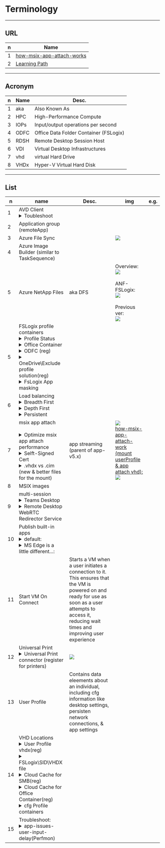 # Terminology

---

## URL
|n|Name|
|-|----|
|1|[how-msix-app-attach-works](https://learn.microsoft.com/en-us/training/modules/install-configure-apps-session-host/3-how-msix-app-attach-works)|
|2|[Learning Path](https://learn.microsoft.com/en-us/training/browse/?terms=az-140)

---

## Acronym
|n|Name|Desc.|
|-|----|-----|
|1|aka|Also Known As|
|2|HPC|High-Performance Compute|HPC infrastructure & apps|
|3|IOPs|Input/output operations per second|
|4|ODFC|Office Data Folder Container (FSLogix)|
|5|RDSH|Remote Desktop Session Host|
|6|VDI|Virtual Desktop Infrastructures|
|7|vhd|virtual Hard Drive|
|8|VHDx|Hyper-V Virtual Hard Disk|

---

## List
|n|name|Desc.|img|e.g.|
|-|----|-----|---|----|
|1|AVD Client<details><summary>Toubleshoot</summary>Reset the user data:<br/>`msrdcw.exe /reset [/f]`<br/><br/>Web client won't open<br/>checkUp DNS:<br/>`nslookup rdweb.wvd.microsoft.com`</details>|
|2|Application group (remoteApp)|
|3|Azure File Sync||<img src="https://i.imgur.com/kP8JKI1.png">|
|4|Azure Image Builder (similar to TaskSequence)||
|5|Azure NetApp Files|aka DFS|Overview:<br/><img src="https://i.imgur.com/KmQm0fU.png"><br/><br/>ANF-FSLogix:<br/><img src="https://i.imgur.com/Zs1NoT0.png"><br/><br/>Previous ver:<br/><img src="https://i.imgur.com/XN9Rh2Y.png">|
|5|FSLogix profile containers<details><summary>Profile Status<br/></summary><img src="https://i.imgur.com/rudk28D.png"></details><details><summary>Office Container</summary>a subset of Profile Container</details><details><summary>ODFC (reg)</summary><img src="https://i.imgur.com/GhVknw2.png"></details><details><summary>OneDrive\Exclude profile solution(reg)</summary>`HKLM\Software\FSLogix\Logging\LoggingEnabled = 2`<br/><img src="https://i.imgur.com/VPxuxI1.png"></details><details><summary>FsLogix App masking</summary>This allows you to install all of your apps into your image & then control what apps your individual users are allowed to see</details>||
|6|Load balancing<details><summary>Breadth First</summary>To evenly distribute new user sessions across the session hosts in a host pool</details><details><summary>Depth First</summary>Starting new user sessions on one session host until the maximum session limit is reached.Once the session limit is reached, any new user connections are directed to the next session host in the host pool until it reaches its session limit, and so on</details><details><summary>Persistent</summary>Configured to direct requests from the same client to the same desktop every time that client connects</details>|
|7|msix app attach<br/><br/><details><summary>Optimize msix app attach performance</summary>The storage solution you use for MSIX app attach should be in the same datacenter location as the session hosts<br/>To avoid performance bottlenecks, exclude the following VHD, VHDX, and CIM files from antivirus scans:<br/><br/>`<MSIXAppAttachFileShare\>\*.VHD`<br/>`<MSIXAppAttachFileShare\>\*.VHDX`<br/>`\\storageaccount.file.core.windows.net\share*.VHD`<br/>`\\storageaccount.file.core.windows.net\share*.VHDX`<br/>`<MSIXAppAttachFileShare>.CIM`<br/>`\\storageaccount.file.core.windows.net\share**.CIM`<br/><br/>All VM system accounts and user accounts must have read-only permissions to access the file share<br/>Any disaster recovery plans for Azure Virtual Desktop must include replicating the MSIX app attach file share in your secondary failover location</details><details><summary>Selft-Signed Cert</summary>Put the cert into Trusted Poeple:<br/><img src="https://i.imgur.com/6sz1qbD.png"></details><details><summary>.vhdx vs .cim (new & better files for the mount)</summary>vlc.vhdx<br/><br/><img src="https://i.imgur.com/m03SIFr.png"><br/><br/>vlc.cim:<br/><img src="https://i.imgur.com/fhWfCzV.png"></details>|app streaming (parent of app-v5.x)|<img src="https://i.imgur.com/TCmAj4T.png"><br/><ins>how-msix-app-attach-work (mount userProfile & app attach vhd):</ins><br/><img src="https://i.imgur.com/HFqZ0xT.png">||
|8|MSIX images|
|9|multi-session<br/><details><summary>Teams Desktop</summary>Install the app on your w10 multi-session<br/>`msiexec /i <path_to_msi> /l*v <install_logfile_name> ALLUSER=1 /noRestart /q`<br/><br/>`New-ItemProperty "HKLM:\SOFTWARE\Microsoft\Teams" -Name "IsAVDEnvironment" -PropertyType DWord -Value 1`</details><details><summary>Remote Desktop WebRTC Redirector Service</summary>[msi](https://learn.microsoft.com/en-us/training/modules/install-configure-apps-session-host/8-microsoft-teams-azure-virtual-desktop#:~:text=Remote%20Desktop%20WebRTC%20Redirector%20Service)<br/><img src="https://i.imgur.com/o3znvBk.png"><br/>checkUp if Teams for AVD is Optimized:<br/><img src="https://i.imgur.com/bNpsuIL.png"></details>||
|10|Publish built-in apps<br/><details><summary>default:</summary>`New-AzWvdApplication -Name <applicationname> -ResourceGroupName <resourcegroupname> -ApplicationGroupName <appgroupname> -FilePath "shell:appsFolder\<PackageFamilyName>!App" -CommandLineSetting <Allow\|Require\|DoNotAllow> -IconIndex 0 -IconPath <iconpath> -ShowInPortal:$true`</details><details><summary>MS Edge is a little different...:</summary>`New-AzWvdApplication -Name -ResourceGroupName -ApplicationGroupName -FilePath "shell:Appsfolder\Microsoft.MicrosoftEdge_8wekyb3d8bbwe!MicrosoftEdge" -CommandLineSetting <Allow\|Require\|DoNotAllow> -iconPath "C:\Windows\SystemApps\Microsoft.MicrosoftEdge_8wekyb3d8bbwe\microsoftedge.exe" -iconIndex 0 -ShowInPortal:$true`</details>|
|11|Start VM On Connect|Starts a VM when a user initiates a connection to it. This ensures that the VM is powered on and ready for use as soon as a user attempts to access it, reducing wait times and improving user experience|
|12|Universal Print<details><summary>Universal Print connector (register for printers)</summary><img src="https://i.imgur.com/REMwX01.png"><br/>Register a printer:<br/><img src="https://i.imgur.com/bTo7Qxq.png"></details>|<img src="https://i.imgur.com/dVU3z2h.png">|
|13|User Profile|Contains data eleements about an individual, including cfg information like desktop settings, persisten network connections, & app settings|
|14|VHD Locations<details><summary>User Profile vhdx(reg)</summary><img src="https://i.imgur.com/BhSeUA5.png"></details><details><summary>FSLogix\SID\VHDX file</summary><img src="https://i.imgur.com/LOkktcu.png"></details><details><summary>Cloud Cache for SMB(reg)</summary>`$registryPath = "HKLM:\SOFTWARE\FSLogix\Profiles"`<br/><br/>`$ccdLocationsValue = "type=smb,connectionString=<\Location1\Folder1>;type=smb,connectionString=<\Location2\folder2>"`<br/><br/>`$enabledValue = 1`<br/><br/>`if (!(Test-Path -Path "$registryPath\CCDLocations")) {New-ItemProperty -Path $registryPath -Name "CCDLocations" -Value $ccdLocationsValue -PropertyType MultiString}`<br/><br/>`if (!(Test-Path -Path "$registryPath\Enabled")) {New-ItemProperty -Path $registryPath -Name "Enabled" -Value $enabledValue -PropertyType DWORD}`<br/><br/>e.g.\Cloud Cache for SMB:<br/><img src="https://i.imgur.com/t0pmjM1.png"></details><details><summary>Cloud Cache for Office Container(reg)</summary>`HKLM\SOFTWARE\Policies\FSLogix\ODFC` & same thing logic registries that the cloud cache for SMB</details><details><summary>cfg Profile containers</summary>`# 0: no deletion`<br/>`1: delete local profile if exists and matches the profile being loaded from VHD`<br/><br/>`new-itemProperty "hklm:\software\fsLogix\profiles" -name DeleteLocalProfileWhenVHDShouldApply -value 1 -propertyType dword`<br/><br/>`# 1: the SID folder is created as "%username%%sid%" instead of the default "%sid%%username%"`<br/><br/>`New-ItemProperty  "HKLM:\SOFTWARE\FSLogix\Profiles" -Name "FlipFlopProfileDirectoryName" -Value 1 -PropertyType DWord`<br/><br/>`# 1:  Profile Container loads FRXShell if there's a failure attaching to, or using an existing profile VHD(X)`<br/>`# The user receives the FRXShell prompt - default prompt to call support, and the users only option will be to sign out`<br/><br/>`New-ItemProperty  "HKLM:\SOFTWARE\FSLogix\Profiles" -Name "PreventLoginWithFailure" -Value 1 -PropertyType DWord`<br/><br/>`# 1: Profile Container loads FRXShell if it's determined a temp profile has been created. The user receives the FRXShell prompt - default prompt to call support, and the users only option will be to sign out`<br/><br/>`New-ItemProperty  "HKLM:\SOFTWARE\FSLogix\Profiles" -Name "PreventLoginWithTempProfile" -Value 1 -PropertyType DWord`</details>|
|15|Troubleshoot:<details><summary>app-issues-user-input-delay(Perfmon)</summary>`reg add "HKLM\System\CurrentControlSet\Control\Terminal Server" /v "EnableLagCounter" /t REG_DWORD /d 0x1 /f`<br/><br/>performanceMonitor_addCounters:<br/><img src="https://i.imgur.com/V7QieXk.png"><br/>max session input delay (ms):<br/><img src="https://i.imgur.com/Pc44xUm.png"><br/>max process input delay:<br/><img src="https://i.imgur.com/2L55cgR.png"><br/>e.g.:if the Calculator app is running in a Session ID 1, you'll see `1:4232 <Calculator.exe`<br/>max prcess input delay (ms) for Calculator.exe<br/><img src="https://i.imgur.com/26MWww0.png"><br/>the Report if perfromance for an app is degraded<br/><img src="https://i.imgur.com/p0hLYfO.png"></details>||
